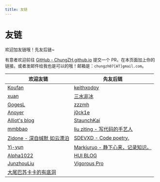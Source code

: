 ```yaml
---
title: 友链
---
```


# 友链

欢迎加友链哦！先友后链~

有意者欢迎前往 [GitHub - ChungZH.github.io](https://github.com/ChungZH/ChungZH.github.io) 提交一个 PR，在本页面加上你的链接。或者发邮件给我也是可以的哦！邮箱是：`chungzh07[AT]gmail.com`。

| 欢迎友链                                      | 先友后链                                                        |
| ----------------------------------------- | ----------------------------------------------------------- |
| [Koufan](https://keith-koufan.github.io/) | [keithxodoy](https://www.edmath.cn/)                        |
| [xuan](http://cugxuan.coding.me)          | [三水非冰](https://www.sanshuifeibing.cn)                       |
| [GogesL](https://lyq.blogd.club)          | [zzzmh](https://zzzmh.cn)                                   |
| [Anoyer](https://anoyer.cn/)              | [j0ck1e](https://blog.j0ck1e.com)                           |
| [Alliot's blog](https://www.iots.vip)     | [StaunchKai](https://staunchkai.com)                        |
| [mmbbao](https://www.mmbbao.com)          | [liu ziting - 写代码的手艺人](http://www.lihail.cn/)               |
| [Zidone - 深自缄默 如云漂泊](https://www.aye.ink) | [SDEVXD - Code poetry.](http://sdevxd.coding.me/book-blog/) |
| [Yi-yun](https://yi-yun.github.io/)       | [Markjuruo - 静下心来，记录知识。](https://markjuruo.coding.me/)      |
| [Alpha1022](https://www.alpha1022.me/)    | [HUI BLOG](https://www.aclihui.com)                         |
| [JunzhouLiu](https://liujunzhou.top/)     | [Vigorous Pro](https://www.wevg.org/)                       |
| [大尾巴苏卡卡的有底洞](https://blog.skk.moe)        |                                                             |